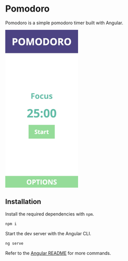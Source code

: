 # Pomodoro

Pomodoro is a simple pomodoro timer built with Angular.

![test](pomodoro.png)

## Installation

Install the required dependencies with `npm`.

```bash
npm i
```

Start the dev server with the Angular CLI.

```bash
ng serve
```

Refer to the [Angular README](angular.md) for more commands.
